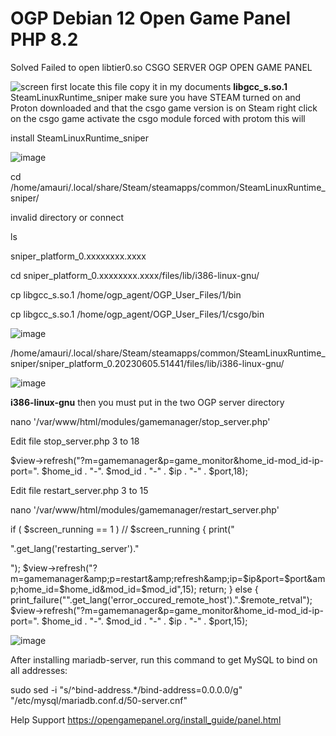 # OGP Debian 12 Open Game Panel PHP 8.2
Solved Failed to open libtier0.so CSGO SERVER OGP OPEN GAME PANEL

![screen](https://github.com/007amauri/OGP/assets/19276454/94ae8110-0db7-4cc9-b7ef-cbb0999ddc76)
first locate this file copy it in my documents
**libgcc_s.so.1**
SteamLinuxRuntime_sniper make sure you have STEAM turned on and Proton downloaded and that the csgo game version is on Steam right click on the csgo game activate the csgo module forced with protom this will 

install SteamLinuxRuntime_sniper

![image](https://github.com/007amauri/OGP/assets/19276454/24ee6321-5757-4fd4-886a-bab66e2ef6cd)

cd /home/amauri/.local/share/Steam/steamapps/common/SteamLinuxRuntime_sniper/

invalid directory or connect 

ls

sniper_platform_0.xxxxxxxx.xxxx

cd sniper_platform_0.xxxxxxxx.xxxx/files/lib/i386-linux-gnu/

cp libgcc_s.so.1 /home/ogp_agent/OGP_User_Files/1/bin

cp libgcc_s.so.1 /home/ogp_agent/OGP_User_Files/1/csgo/bin

![image](https://github.com/007amauri/OGP/assets/19276454/607c11be-b908-4761-a7eb-6420435cfecb)



/home/amauri/.local/share/Steam/steamapps/common/SteamLinuxRuntime_sniper/sniper_platform_0.20230605.51441/files/lib/i386-linux-gnu/

![image](https://github.com/007amauri/OGP/assets/19276454/7227a060-d1be-48e2-ac4b-7e12d4810f12)



**i386-linux-gnu**
then you must put in the two OGP server directory



nano '/var/www/html/modules/gamemanager/stop_server.php'

Edit file stop_server.php 3 to 18

$view->refresh("?m=gamemanager&amp;p=game_monitor&amp;home_id-mod_id-ip-port=". $home_id . "-". $mod_id . "-" . $ip . "-" . $port,18);

Edit file restart_server.php 3 to 15

nano '/var/www/html/modules/gamemanager/restart_server.php'

if ( $screen_running == 1 ) // $screen_running
{
  print("<p class='note'>".get_lang('restarting_server')."</p>");
   $view->refresh("?m=gamemanager&amp;p=restart&amp;refresh&amp;ip=$ip&amp;port=$port&amp;home_id=$home_id&amp;mod_id=$mod_id",15);
   return;
}
else
{
 print_failure("".get_lang('error_occured_remote_host').".$remote_retval");
 $view->refresh("?m=gamemanager&amp;p=game_monitor&amp;home_id-mod_id-ip-port=". $home_id . "-". $mod_id . "-" . $ip . "-" . $port,15);

 ![image](https://github.com/007amauri/OGP/assets/19276454/7292897f-c4ca-4b15-be36-b9266d69cb43)

After installing mariadb-server, run this command to get MySQL to bind on all addresses:

 sudo sed -i "s/^bind-address.*/bind-address=0.0.0.0/g" "/etc/mysql/mariadb.conf.d/50-server.cnf"

 Help Support https://opengamepanel.org/install_guide/panel.html
 




